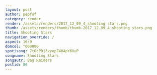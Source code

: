 ```yaml
---
layout: post
author: pepfof
category: render
render: /assets/renders/2017_12_09_4_shooting stars.png
thumb: /assets/renders/thumb/thumb-2017_12_09_4_shooting stars.png
title: Shooting Stars
navigation_override: /
aspect: 16/9
domcol: ^000000
spotisong: 7tOcPDj3vyopZ404pY6UuP
songname: Shooting Stars
songautr: Bag Raiders
postid: 86
---
```


<!--USER BEGIN 1-->

<!--USER END 1-->

<!--more-->
<!--USER BEGIN 2-->

<!--USER END 2-->

